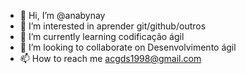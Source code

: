 - 👋 Hi, I’m @anabynay
- 👀 I’m interested in aprender git/github/outros
- 🌱 I’m currently learning codificação ágil
- 💞️ I’m looking to collaborate on Desenvolvimento ágil
- 📫 How to reach me acgds1998@gmail.com

<!---
anabynay/anabynay is a ✨ special ✨ repository because its `README.md` (this file) appears on your GitHub profile.
You can click the Preview link to take a look at your changes.
--->
